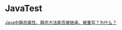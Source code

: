 # JavaTest

[Java中静态属性、静态方法能否被继承、被重写？为什么？](https://github.com/WaterYuan/JavaTest/blob/master/app/src/main/java/com/aaa/javatest/static_test/StaticTest.md)
